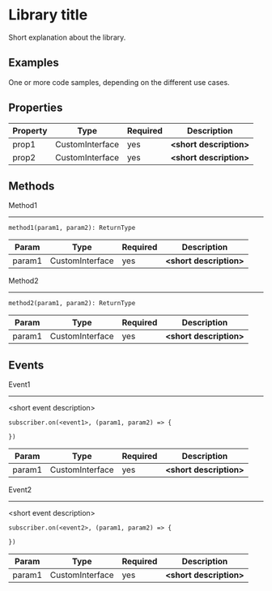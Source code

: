 # Library title

Short explanation about the library.

## Examples

One or more code samples, depending on the different use cases.

## Properties

| Property | Type | Required | Description
|---------------------|-------------------|------------------|------------------|
| prop1 | CustomInterface | yes | **&lt;short description&gt;**|
| prop2 | CustomInterface | yes | **&lt;short description&gt;**|


## Methods

Method1
___

```
method1(param1, param2): ReturnType
```

| Param | Type | Required | Description
|---------------------|-------------------|------------------|------------------|
| param1 | CustomInterface | yes | **&lt;short description&gt;**|

Method2
___

```
method2(param1, param2): ReturnType
```

| Param | Type | Required | Description
|---------------------|-------------------|------------------|------------------|
| param1 | CustomInterface | yes | **&lt;short description&gt;**|

## Events

Event1
___

&lt;short event description&gt;

```
subscriber.on(<event1>, (param1, param2) => {

})
```

| Param | Type | Required | Description
|---------------------|-------------------|------------------|------------------|
| param1 | CustomInterface | yes | **&lt;short description&gt;**|

Event2
___

&lt;short event description&gt;

```
subscriber.on(<event2>, (param1, param2) => {

})
```

| Param | Type | Required | Description
|---------------------|-------------------|------------------|------------------|
| param1 | CustomInterface | yes | **&lt;short description&gt;**|